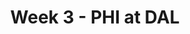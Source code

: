 ---
layout: game
title: Week 3 - PHI at DAL
season: 2021
game_id: 2021_03_PHI_DAL
away_team: PHI
home_team: DAL
---